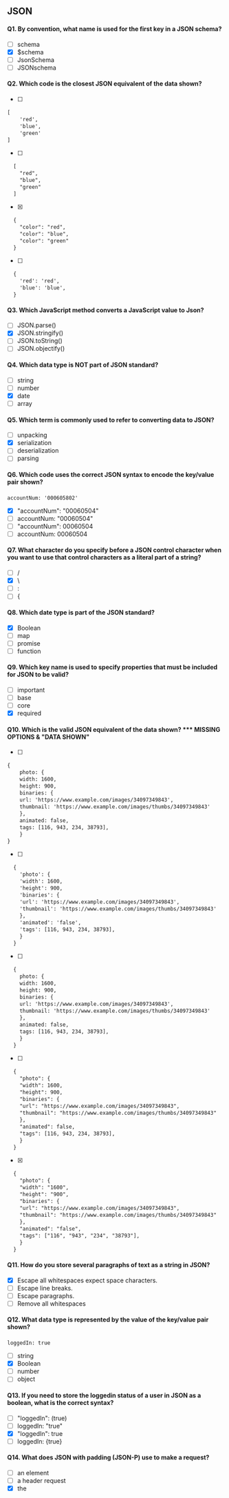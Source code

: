 ## JSON

#### Q1. By convention, what name is used for the first key in a JSON schema?
- [ ] schema
- [x] \$schema
- [ ] JsonSchema
- [ ] JSONschema

#### Q2. Which code is the closest JSON equivalent of the data shown?
- [ ]
```
[
	'red',
	'blue',
	'green'
]
```
- [ ]
```
  [
    "red",
    "blue",
    "green"
  ]
```
- [x]
```
  {
    "color": "red",
    "color": "blue",
    "color": "green"
  }
```
- [ ]
```
  {
    'red': 'red',
    'blue': 'blue',
  }
```

#### Q3. Which JavaScript method converts a JavaScript value to Json?
- [ ] JSON.parse()
- [x] JSON.stringify()
- [ ] JSON.toString()
- [ ] JSON.objectify()

#### Q4. Which data type is NOT part of JSON standard?
- [ ] string
- [ ] number
- [x] date
- [ ] array

#### Q5. Which term is commonly used to refer to converting data to JSON?
- [ ] unpacking
- [x] serialization
- [ ] deserialization
- [ ] parsing

#### Q6. Which code uses the correct JSON syntax to encode the key/value pair shown?
`accountNum: '000605802'`
- [x] "accountNum": "00060504"
- [ ] accountNum: "00060504"
- [ ] "accountNum": 00060504
- [ ] accountNum: 00060504

#### Q7. What character do you specify before a JSON control character when you want to use that control characters as a literal part of a string?
- [ ] /
- [x] \ 
- [ ] :
- [ ] {

#### Q8. Which date type is part of the JSON standard?
- [x] Boolean
- [ ] map
- [ ] promise
- [ ] function

#### Q9. Which key name is used to specify properties that must be included for JSON to be valid?
- [ ] important
- [ ] base
- [ ] core
- [x] required

#### Q10. Which is the valid JSON equivalent of the data shown? \*\*\* MISSING OPTIONS & "DATA SHOWN"
- [ ]
```
{
	photo: {
	width: 1600,
	height: 900,
	binaries: {
	url: 'https://www.example.com/images/34097349843',
	thumbnail: 'https://www.example.com/images/thumbs/34097349843'
	},
	animated: false,
	tags: [116, 943, 234, 38793],
	}
}
```
- [ ]
```
  {
  	'photo': {
  	'width': 1600,
  	'height': 900,
  	'binaries': {
  	'url': 'https://www.example.com/images/34097349843',
  	'thumbnail': 'https://www.example.com/images/thumbs/34097349843'
  	},
  	'animated': 'false',
  	'tags': [116, 943, 234, 38793],
  	}
  }
```
- [ ]
```
  {
  	photo: {
  	width: 1600,
  	height: 900,
  	binaries: {
  	url: 'https://www.example.com/images/34097349843',
  	thumbnail: 'https://www.example.com/images/thumbs/34097349843'
  	},
  	animated: false,
  	tags: [116, 943, 234, 38793],
  	}
  }
```
- [ ]
```
  {
  	"photo": {
  	"width": 1600,
  	"height": 900,
  	"binaries": {
  	"url": "https://www.example.com/images/34097349843",
  	"thumbnail": "https://www.example.com/images/thumbs/34097349843"
  	},
  	"animated": false,
  	"tags": [116, 943, 234, 38793],
  	}
  }
  ```
- [x]
```
  {
  	"photo": {
  	"width": "1600",
  	"height": "900",
  	"binaries": {
  	"url": "https://www.example.com/images/34097349843",
  	"thumbnail": "https://www.example.com/images/thumbs/34097349843"
  	},
  	"animated": "false",
  	"tags": ["116", "943", "234", "38793"],
  	}
  }
```

#### Q11. How do you store several paragraphs of text as a string in JSON?
- [x] Escape all whitespaces expect space characters.
- [ ] Escape line breaks.
- [ ] Escape paragraphs.
- [ ] Remove all whitespaces

#### Q12. What data type is represented by the value of the key/value pair shown?
`loggedIn: true`
- [ ] string
- [x] Boolean
- [ ] number
- [ ] object

#### Q13. If you need to store the loggedin status of a user in JSON as a boolean, what is the correct syntax?
- [ ] "loggedIn": (true)
- [ ] loggedIn: "true"
- [x] "loggedIn": true
- [ ] loggedIn: {true}

#### Q14. What does JSON with padding (JSON-P) use to make a request?
- [ ] an <origin> element
- [ ] a header request
- [x] the <script> element
- [ ] the XMLHttpRequest object

#### Q15. Which value is supported in the JSON specifications?
- [ ] undefined
- [ ] infinity
- [ ] NaN
- [x] null

#### Q16. Which JavaScript method converts a Json to JavaScript value?
- [x] JSON.parse()
- [ ] JSON.stringify()
- [ ] JSON.toString()
- [ ] JSON.objectify()

#### Q17. Transferring JSON information from client to server and back again often includes HTTP requests. Match each method with the best choice describing its use.

    1.Sends data to specific server to create or update information.
    2.Sends data to specific server to create or update information without the risk of creating the resource more than once.
    3.Previews what the GET request response might be without the body of the text.
    4.Learns the communication channels used by the target source.
    5.Requests information from a specific source.
    6.Removes information.

- [ ]
      1.POST
      2.DELETE
      3.OPTIONS
      4.HEADER
      5.GET
      6.PUT
- [ ]
      1.POST
      2.PUT
      3.HEADER
      4.OPTIONS
      5.GET
      6.DELETE
- [ ]
      1.POST
      2.DELETE
      3.OPTIONS
      4.HEADER
      5.GET
      6.PUT
- [x]
      1.POST
      2.PUT
      3.HEADER
      4.OPTIONS
      5.GET
      6.DELETE

#### Q18. Which code uses valid JSON syntax for the text "Centennial Olympics?
- [ ]
```
{
"host": "Atlanta",
"year": 1996
/_ Centennial Olympics _/
}
```
- [ ]
```
{
"host": "Atlanta",
"year": 1996,
/_ Centennial Olympics _/
}
```
- [ ]
```
{
"host": "Atlanta",
"year": 1996
// Centennial Olympics
}
```
- [x]
```
{
"host": "Atlanta",
"year": 1996,
"comments": "Centennial Olympics"
}
```

#### Q19. Can trailing commas be used in objects and arrays?
- [ ] yes
- [ ] only if there is more than one item
- [x] no
- [ ] only when arrays and objects contain more than 10 items

#### Q20. Which whitespace characters should be escaped within a string?
- [ ] All whitespace is allowed.
- [ ] double quotes, slashes new lines, and carriage returns
- [x] new lines and carriage returns only
- [ ] double quotes only

#### Q21. Which is supported by YAML but not supported by JSON?
- [ ] nested
- [x] comments
- [ ] arrays
- [ ] null values

#### Q22. Which is an invalid JSON value?
- [ ] "'|=(_)(X 72(_)|\/||\*'"
- [ ] "|=(_)(X 72(_)|\/||\*"
- [ ] "|=(_)(X\" \"72(_)|\/||\*"
- [x] "\s(_)(X 72(_)|\/||\*"

#### Q23. How do you encode a date in JSON?
- [ ] Convert the date to UTC and enclose in quotes.
- [x] Encode the date as string using the ISO-8601 date format.
- [ ] Wrap the date in double quotes.
- [ ] Add a "date" key to your object and include the date as string.

#### Q24. What’s wrong with this JavaScript?
`JSON.parse({"first": "Sarah", "last": "Connor"}) ;`
- [ ] JSON should be wrapped with curly braces.
- [ ] JSON.parse() is missing an argument.
- [x] The value supplied to JSON.parse() is not a string. <<<<----Correct
- [ ] Nothing is wrong with it.

#### Q25. What does this JavaScript code print?

    printNullness(JSON.parse('{ "lemmings": [] }'));
    printNullness(JSON.parse('{ "lemmings": null }'));
    printNullness(JSON.parse('{ "lemmings": "null" }'));

    function printNullness(){
      if (testMe.lemmings == null)
        console.log("null");
      else
        console.log("not null");
    }

- [x]
  not null
  null
  not null

- null
  null
  not null
- not null
  null
  null
- null
  null
  null

#### Q26. What tool might you use to validate your JSON?
- [x] JSONLint
- [ ] ValidateJSON
- [ ] JSONFiddle
- [ ] TextEdit

#### Q27. What characters denote strings in JSON?
- [x] double quotes
- [ ] smart (curly) quotes
- [ ] single or double quotes
- [ ] single quotes

#### Q28. Which code is a valid JSON equivalent of the key/value pair shown that also preserves the data type?
- [x] "constant": "6.022E23"
- [ ] "constant": "6\.022\E23"
- [ ] constant: 6.022E23
- [ ] constant: "6.022E23"

[note it should be mentioned that Scientific Notation is a valid JSON number. You can use `e` or `E`.](https://json-schema.org/understanding-json-schema/reference/numeric.html)

#### Q29. Which element is added to the DOM to create a JSON-P request?
- [ ] `<object>`
- [x] `<script>`
- [ ] `<json>`
- [ ] `<meta>`

#### Q30. Why do so many APIs use JSON?
- [ ] Because it's object-based.
- [ ] Because it's a simple and adaptable format for sharing data.
- [x] Because it's based on JavaScript.
- [ ] Because it is derived from SGML.

#### Q31. You need to assemble a list of members, but your JSON is not parsing correctly. How do you change it?

`
{
  "avengers": [
    "iron man",
    "hulk",
    "thor",
    "black widow",
    "ant man",
    "spider man'
  ]
}
`

- [x]
`{
  "avengers": [
    "iron man",
    "hulk",
    "thor",
    "black widow",
    "ant man",
    "spider man"
  ]
}`

- [ ]
`{
  'avengers': [
  {'iron man',
  'hulk',
  'thor',
  'black widow',
  'ant man',
  'spider man'}
  ]
}`

- [ ] 
`{
  'avengers': [
    'iron man',
    'hulk',
    'thor',
    'black widow',
    'ant man',
    'spider man'
  ]
}
`

- [ ] 
`{
  "avengers": {[
    "iron man",
    "hulk",
    "thor",
    "black widow",
    "ant man",
    "spider man"
  ]}
}
`

#### Q32. When building dynamic web applications using AJAX, developers originally used the \_\_\_\_ data format, which has since been replaced by JSON.
- [x] XML
- [ ] GRAPHQL
- [ ] REST
- [ ] SOAP

#### Q33. How is a true boolean value represented in JSON?
- [ ] TRUE
- [ ] "true"
- [ ] 1
- [x] true

#### Q34. Which array is valid JSON?
- [ ] ['tatooine', 'hoth', 'dagobah']
- [ ] [tatooine, hoth, dagobah]
- [ ] ["tatooine", "hoth", "dagobah",]
- [x] ["tatooine", "hoth", "dagobah"]

#### Q35. What data type is encoded in the outermost component of the JSON shown?
    [
      {
        "year": 2024
      },
      {
        "location": "unknown"
      }
    ]

- [ ] object
- [x] array
- [ ] number
- [ ] string

#### Q36. Which is ignored by JSON but treated as significant by YAML?
- [ ] trailing commas
- [ ] trailing decimals
- [ ] whitespace
- [x] leading zeroes

#### Q37. When you need to set the value of a key in JSON to be blank, what is the correct syntax for the empty value?
- [ ] FALSE
- [ ] 0
- [ ] ""
- [x] null

#### Q38. How do you assign a number value in JSON?
- [ ] Escape the number with a backslash.
- [ ] Enclose the number in double quotes.
- [ ] Enclose the number in single quotes.
- [x] Leave the number as is.

#### Q39. Which code uses the correct JSON syntax for encoding a key/value pair with a null value?
- [x] "lastVisit": "nul1"
- [ ] lastVisit: null
- [ ] "lastVisit": 0
- [ ] "lastVisit": undefined
  **NONE OF THESE ARE CORRECT A CORRECT ANSWER WOULD LOOK LIKE `"lastVisit": null`**

#### Q40. Which reference to the Unicode character U+1F602 complies with the JSON standard?
- [ ] 128514
- [ ] d83dde02
- [x] \uD83D\uDE02
- [ ] \&#128514;

#### Q41. Which code uses the correct JSON syntax for a key/Value pair containing a string?
- [x] "largest": "blue whale"
- [ ] largest: 'blue whale'
- [ ] 'largest': 'blue whale'
- [ ] largest: "blue whale"

#### Q42. Which key name is used to specify data type in a JSON schema?
- [ ] data
- [ ] schemadata
- [ ] schematype
- [x] type

#### Q43. Which code is a valid JSON equivalent of the key/value pair shown that also preserves the original value?
- [ ] "UPC": \043875
- [ ] UPC: "043875"
- [ ] "UPC": 043875
- [ ] UPC: '043875'
  **NONE OF THESE ARE CORRECT A CORRECT ANSWER WOULD LOOK LIKE `"UPC": "043875"`**

#### Q44. Which data format is a JSON schema written in?
- [ ] markdown
- [ ] YAML
- [ ] XML
- [x] JSON

#### Q45. Which code is valid JSON equivalent of the key/value pair shown that also preserves the data type?
- [x] "variance": "-0.0823"
- [ ] variance: "-0.0823"
- [ ] "variance": "\-0.0823"
- [ ] variance: -0.0823

#### Q46. With what character should key/value pairs be separated?
- [x] colon
- [ ] space
- [ ] semicolon
- [ ] comma

#### Q47. What character separates keys from values?
- [ ] `:`
- [ ] `->`
- [ ] `::`
- [x] `.`

#### Q48. If a string contains line breaks, what should you do?
- [ ] Wrap line breaks in single quotation marks
- [ ] Make no changes, because whitespace is allowed
- [ ] Replace any line breaks with `\r`
- [x] Replace any line breaks with `\n`

#### Q49. Which number types are available in javascript but not supported in json?
- [ ] Fractional and Transcendental
- [ ] Infinity or Rational 
- [ ] Rational and Irrational
- [x] Infinity or NaN

#### Q50. How should a date value be stored in JSON?
- [ ] As a string with quotes
- [ ] As a string without quotes
- [ ] As a string in ISO 8583 format 
- [x] As a string in ISO 8601 format

#### Q51. Is the JSON code shown here valid?
![JSON object with key "Vehicles" containing an array of emojis](images/Q51/Q51.jpeg)
- [ ] No, emojis must be escaped with a backslash.
- [ ] No, JSON strings are not allowed to use emojis.
- [ ] No, emojis should never be enclosed with double quotes.
- [x] Yes, emojis are valid characters because JSON strings are unicode.
